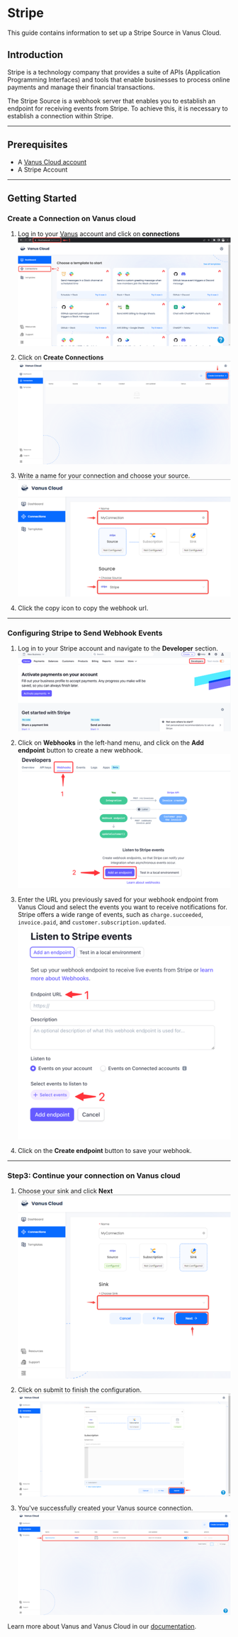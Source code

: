 # Stripe

This guide contains information to set up a Stripe Source in Vanus Cloud.

## Introduction

Stripe is a technology company that provides a suite of APIs (Application Programming Interfaces) and tools that enable businesses to process online payments and manage their financial transactions.

The Stripe Source is a webhook server that enables you to establish an endpoint for receiving events from Stripe. To achieve this, it is necessary to establish a connection within Stripe.

---

## Prerequisites

- A [Vanus Cloud account](https://cloud.vanus.ai)
- A Stripe Account

---

## Getting Started

### Create a Connection on Vanus cloud 

1. Log in to your [Vanus](https://cloud.vanus.ai) account and click on **connections**  
![3](images/go%20to%20vanuscloud.png)  

2. Click on **Create Connections**  
![3](images/click%20create%20connection.png)  

3. Write a name for your connection and choose your source. 
![img.png](images/choose%20source.png)

4. Click the copy icon to copy the webhook url. 

---

### **Configuring Stripe to Send Webhook Events**

1. Log in to your Stripe account and navigate to the **Developer** section.
![img.png](images/img.png)

2. Click on **Webhooks** in the left-hand menu, and click on the **Add endpoint** button to create a new webhook.
![img_2.png](images/img_2.png)

3. Enter the URL you previously saved for your webhook endpoint from Vanus Cloud and select the events you want to receive notifications for. Stripe offers a wide range of events, such as `charge.succeeded`, `invoice.paid`, and `customer.subscription.updated`.
![img_3.png](images/img_3.png)

4. Click on the **Create endpoint** button to save your webhook. 

---

### Step3: Continue your connection on Vanus cloud  

1. Choose your sink and click **Next** 
![3](images/choose%20sink.png) 

2. Click on submit to finish the configuration. 
![](images/submit.png)  

3. You've successfully created your Vanus source connection.  
![](images/created.png) 

Learn more about Vanus and Vanus Cloud in our [documentation](https://docs.vanus.ai).
